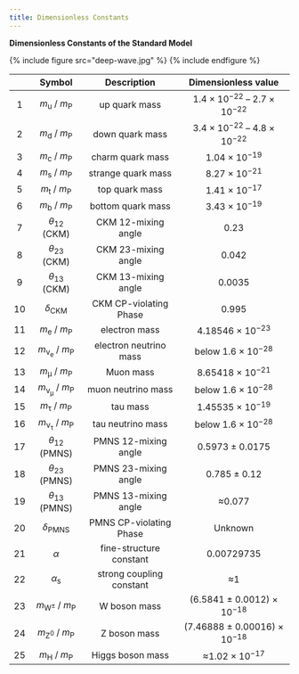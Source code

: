 ```yaml
---
title: Dimensionless Constants
---
```


**Dimensionless Constants of the Standard Model**

{% include figure src="deep-wave.jpg" %}
{% include endfigure %}

|        |    Symbol    |                         Description                          |     Dimensionless value     |
| :----------: | :----------------------------------------------------------: | :-------------------------: | :-------------------------: |
| 1 | *m*<sub>u</sub> / *m*<sub>P</sub>  |                        up quark mass                         |  1.4 × 10<sup>−22</sup> – 2.7 × 10<sup>−22</sup>  |
| 2 | *m*<sub>d</sub> / *m*<sub>P</sub>  |                       down quark mass                        |  3.4 × 10<sup>−22</sup> – 4.8 × 10<sup>−22</sup>  |
| 3 | *m*<sub>c</sub> / *m*<sub>P</sub>  |                       charm quark mass                       |        1.04 × 10<sup>−19</sup>         |
| 4 | *m*<sub>s</sub> / *m*<sub>P</sub>  |                      strange quark mass                      |        8.27 × 10<sup>−21</sup>         |
| 5 | *m*<sub>t</sub> / *m*<sub>P</sub>  |                        top quark mass                        |        1.41 × 10<sup>−17</sup>         |
| 6 | *m*<sub>b</sub> / *m*<sub>P</sub>  |                      bottom quark mass                       |        3.43 × 10<sup>−19</sup>         |
|  7  |  *θ*<sub>12</sub> (CKM)  |                     CKM 12-mixing angle                      |            0.23             |
|  8  |  *θ*<sub>23</sub> (CKM)  |                     CKM 23-mixing angle                      |            0.042            |
|  9  |  *θ*<sub>13</sub> (CKM)  |                     CKM 13-mixing angle                      |           0.0035            |
|    10    |    *δ*<sub>CKM</sub>    | CKM CP-violating Phase |            0.995            |
| 11 | *m*<sub>e</sub> / *m*<sub>P</sub>  |                        electron mass                         |       4.18546 × 10<sup>−23</sup>       |
| 12 | *m*<sub>ν<sub>e</sub></sub> / *m*<sub>P</sub> |                    electron neutrino mass                    |      below 1.6 × 10<sup>−28</sup>      |
| 13 | *m*<sub>μ</sub> / *m*<sub>P</sub>  |                          Muon mass                           |       8.65418 × 10<sup>−21</sup>       |
| 14 | *m*<sub>ν<sub>μ</sub></sub> / *m*<sub>P</sub> |                      muon neutrino mass                      |      below 1.6 × 10<sup>−28</sup>      |
| 15 | *m*<sub>τ</sub> / *m*<sub>P</sub>  |                           tau mass                           |       1.45535 × 10<sup>−19</sup>       |
| 16 | *m*<sub>ν<sub>τ</sub></sub> / *m*<sub>P</sub> |                      tau neutrino mass                       |      below 1.6 × 10<sup>−28</sup>      |
|  17  |  *θ*<sub>12</sub> (PMNS)  |                     PMNS 12-mixing angle                     |        0.5973 ± 0.0175        |
|  18  |  *θ*<sub>23</sub> (PMNS)  |                     PMNS 23-mixing angle                     |         0.785 ± 0.12          |
|  19  |  *θ*<sub>13</sub> (PMNS)  |                     PMNS 13-mixing angle                     |           ≈0.077            |
|   20   |   *δ*<sub>PMNS</sub>    | PMNS CP-violating Phase |           Unknown           |
|     21     |     *α*      |                   fine-structure constant                    |         0.00729735          |
|     22     |     *α*<sub>s</sub>     |                   strong coupling constant                   |             ≈1              |
| 23 | *m*<sub>W<sup>±</sup></sub> / *m*<sub>P</sub> |                         W boson mass                         |  (6.5841 ± 0.0012) × 10<sup>−18</sup>  |
| 24 | *m*<sub>Z<sup>0</sup></sub> / *m*<sub>P</sub> |                         Z boson mass                         | (7.46888 ± 0.00016) × 10<sup>−18</sup> |
| 25 | *m*<sub>H</sub> / *m*<sub>P</sub>  |                       Higgs boson mass                       |        ≈1.02 × 10<sup>−17</sup>        |
